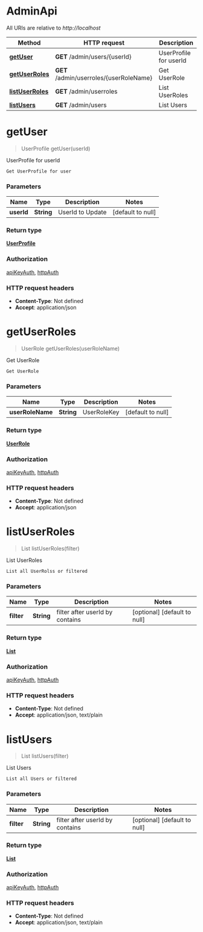 # AdminApi

All URIs are relative to *http://localhost*

Method | HTTP request | Description
------------- | ------------- | -------------
[**getUser**](AdminApi.md#getUser) | **GET** /admin/users/{userId} | UserProfile for userId
[**getUserRoles**](AdminApi.md#getUserRoles) | **GET** /admin/userroles/{userRoleName} | Get UserRole
[**listUserRoles**](AdminApi.md#listUserRoles) | **GET** /admin/userroles | List UserRoles
[**listUsers**](AdminApi.md#listUsers) | **GET** /admin/users | List Users


<a name="getUser"></a>
# **getUser**
> UserProfile getUser(userId)

UserProfile for userId

    Get UserProfile for user

### Parameters

Name | Type | Description  | Notes
------------- | ------------- | ------------- | -------------
 **userId** | **String**| UserId to Update | [default to null]

### Return type

[**UserProfile**](../Models/UserProfile.md)

### Authorization

[apiKeyAuth](../README.md#apiKeyAuth), [httpAuth](../README.md#httpAuth)

### HTTP request headers

- **Content-Type**: Not defined
- **Accept**: application/json

<a name="getUserRoles"></a>
# **getUserRoles**
> UserRole getUserRoles(userRoleName)

Get UserRole

    Get UserRole

### Parameters

Name | Type | Description  | Notes
------------- | ------------- | ------------- | -------------
 **userRoleName** | **String**| UserRoleKey | [default to null]

### Return type

[**UserRole**](../Models/UserRole.md)

### Authorization

[apiKeyAuth](../README.md#apiKeyAuth), [httpAuth](../README.md#httpAuth)

### HTTP request headers

- **Content-Type**: Not defined
- **Accept**: application/json

<a name="listUserRoles"></a>
# **listUserRoles**
> List listUserRoles(filter)

List UserRoles

    List all UserRolss or filtered

### Parameters

Name | Type | Description  | Notes
------------- | ------------- | ------------- | -------------
 **filter** | **String**| filter after userId by contains | [optional] [default to null]

### Return type

[**List**](../Models/UserRole.md)

### Authorization

[apiKeyAuth](../README.md#apiKeyAuth), [httpAuth](../README.md#httpAuth)

### HTTP request headers

- **Content-Type**: Not defined
- **Accept**: application/json, text/plain

<a name="listUsers"></a>
# **listUsers**
> List listUsers(filter)

List Users

    List all Users or filtered

### Parameters

Name | Type | Description  | Notes
------------- | ------------- | ------------- | -------------
 **filter** | **String**| filter after userId by contains | [optional] [default to null]

### Return type

[**List**](../Models/UserProfile.md)

### Authorization

[apiKeyAuth](../README.md#apiKeyAuth), [httpAuth](../README.md#httpAuth)

### HTTP request headers

- **Content-Type**: Not defined
- **Accept**: application/json, text/plain

